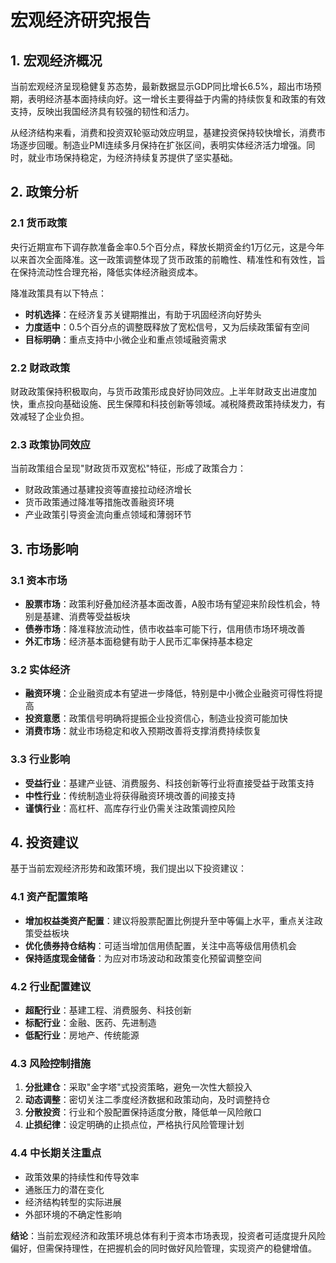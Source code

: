 # 宏观经济研究报告

## 1. 宏观经济概况

当前宏观经济呈现稳健复苏态势，最新数据显示GDP同比增长6.5%，超出市场预期，表明经济基本面持续向好。这一增长主要得益于内需的持续恢复和政策的有效支持，反映出我国经济具有较强的韧性和活力。

从经济结构来看，消费和投资双轮驱动效应明显，基建投资保持较快增长，消费市场逐步回暖。制造业PMI连续多月保持在扩张区间，表明实体经济活力增强。同时，就业市场保持稳定，为经济持续复苏提供了坚实基础。

## 2. 政策分析

### 2.1 货币政策
央行近期宣布下调存款准备金率0.5个百分点，释放长期资金约1万亿元，这是今年以来首次全面降准。这一政策调整体现了货币政策的前瞻性、精准性和有效性，旨在保持流动性合理充裕，降低实体经济融资成本。

降准政策具有以下特点：
- **时机选择**：在经济复苏关键期推出，有助于巩固经济向好势头
- **力度适中**：0.5个百分点的调整既释放了宽松信号，又为后续政策留有空间
- **目标明确**：重点支持中小微企业和重点领域融资需求

### 2.2 财政政策
财政政策保持积极取向，与货币政策形成良好协同效应。上半年财政支出进度加快，重点投向基础设施、民生保障和科技创新等领域。减税降费政策持续发力，有效减轻了企业负担。

### 2.3 政策协同效应
当前政策组合呈现"财政货币双宽松"特征，形成了政策合力：
- 财政政策通过基建投资等直接拉动经济增长
- 货币政策通过降准等措施改善融资环境
- 产业政策引导资金流向重点领域和薄弱环节

## 3. 市场影响

### 3.1 资本市场
- **股票市场**：政策利好叠加经济基本面改善，A股市场有望迎来阶段性机会，特别是基建、消费等受益板块
- **债券市场**：降准释放流动性，债市收益率可能下行，信用债市场环境改善
- **外汇市场**：经济基本面稳健有助于人民币汇率保持基本稳定

### 3.2 实体经济
- **融资环境**：企业融资成本有望进一步降低，特别是中小微企业融资可得性将提高
- **投资意愿**：政策信号明确将提振企业投资信心，制造业投资可能加快
- **消费市场**：就业市场稳定和收入预期改善将支撑消费持续恢复

### 3.3 行业影响
- **受益行业**：基建产业链、消费服务、科技创新等行业将直接受益于政策支持
- **中性行业**：传统制造业将获得融资环境改善的间接支持
- **谨慎行业**：高杠杆、高库存行业仍需关注政策调控风险

## 4. 投资建议

基于当前宏观经济形势和政策环境，我们提出以下投资建议：

### 4.1 资产配置策略
- **增加权益类资产配置**：建议将股票配置比例提升至中等偏上水平，重点关注政策受益板块
- **优化债券持仓结构**：可适当增加信用债配置，关注中高等级信用债机会
- **保持适度现金储备**：为应对市场波动和政策变化预留调整空间

### 4.2 行业配置建议
- **超配行业**：基建工程、消费服务、科技创新
- **标配行业**：金融、医药、先进制造
- **低配行业**：房地产、传统能源

### 4.3 风险控制措施
1. **分批建仓**：采取"金字塔"式投资策略，避免一次性大额投入
2. **动态调整**：密切关注二季度经济数据和政策动向，及时调整持仓
3. **分散投资**：行业和个股配置保持适度分散，降低单一风险敞口
4. **止损纪律**：设定明确的止损点位，严格执行风险管理计划

### 4.4 中长期关注重点
- 政策效果的持续性和传导效率
- 通胀压力的潜在变化
- 经济结构转型的实际进展
- 外部环境的不确定性影响

**结论**：当前宏观经济和政策环境总体有利于资本市场表现，投资者可适度提升风险偏好，但需保持理性，在把握机会的同时做好风险管理，实现资产的稳健增值。